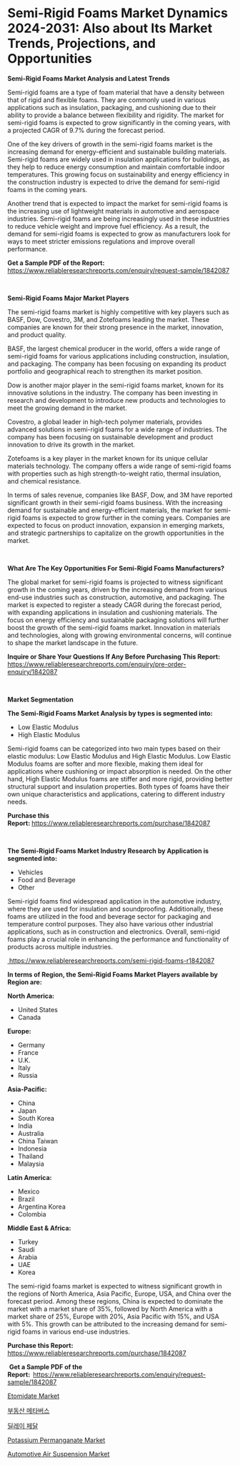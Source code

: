 <p><h1>Semi-Rigid Foams Market Dynamics 2024-2031: Also about Its Market Trends, Projections, and Opportunities</h1></p><p><strong>Semi-Rigid Foams Market Analysis and Latest Trends</strong></p>
<p><p>Semi-rigid foams are a type of foam material that have a density between that of rigid and flexible foams. They are commonly used in various applications such as insulation, packaging, and cushioning due to their ability to provide a balance between flexibility and rigidity. The market for semi-rigid foams is expected to grow significantly in the coming years, with a projected CAGR of 9.7% during the forecast period.</p><p>One of the key drivers of growth in the semi-rigid foams market is the increasing demand for energy-efficient and sustainable building materials. Semi-rigid foams are widely used in insulation applications for buildings, as they help to reduce energy consumption and maintain comfortable indoor temperatures. This growing focus on sustainability and energy efficiency in the construction industry is expected to drive the demand for semi-rigid foams in the coming years.</p><p>Another trend that is expected to impact the market for semi-rigid foams is the increasing use of lightweight materials in automotive and aerospace industries. Semi-rigid foams are being increasingly used in these industries to reduce vehicle weight and improve fuel efficiency. As a result, the demand for semi-rigid foams is expected to grow as manufacturers look for ways to meet stricter emissions regulations and improve overall performance.</p></p>
<p><strong>Get a Sample PDF of the Report:&nbsp;</strong> <a href="https://www.reliableresearchreports.com/enquiry/request-sample/1842087">https://www.reliableresearchreports.com/enquiry/request-sample/1842087</a></p>
<p>&nbsp;</p>
<p><strong>Semi-Rigid Foams Major Market Players</strong></p>
<p><p>The semi-rigid foams market is highly competitive with key players such as BASF, Dow, Covestro, 3M, and Zotefoams leading the market. These companies are known for their strong presence in the market, innovation, and product quality.</p><p>BASF, the largest chemical producer in the world, offers a wide range of semi-rigid foams for various applications including construction, insulation, and packaging. The company has been focusing on expanding its product portfolio and geographical reach to strengthen its market position.</p><p>Dow is another major player in the semi-rigid foams market, known for its innovative solutions in the industry. The company has been investing in research and development to introduce new products and technologies to meet the growing demand in the market.</p><p>Covestro, a global leader in high-tech polymer materials, provides advanced solutions in semi-rigid foams for a wide range of industries. The company has been focusing on sustainable development and product innovation to drive its growth in the market.</p><p>Zotefoams is a key player in the market known for its unique cellular materials technology. The company offers a wide range of semi-rigid foams with properties such as high strength-to-weight ratio, thermal insulation, and chemical resistance.</p><p>In terms of sales revenue, companies like BASF, Dow, and 3M have reported significant growth in their semi-rigid foams business. With the increasing demand for sustainable and energy-efficient materials, the market for semi-rigid foams is expected to grow further in the coming years. Companies are expected to focus on product innovation, expansion in emerging markets, and strategic partnerships to capitalize on the growth opportunities in the market.</p></p>
<p>&nbsp;</p>
<p><strong>What Are The Key Opportunities For Semi-Rigid Foams Manufacturers?</strong></p>
<p><p>The global market for semi-rigid foams is projected to witness significant growth in the coming years, driven by the increasing demand from various end-use industries such as construction, automotive, and packaging. The market is expected to register a steady CAGR during the forecast period, with expanding applications in insulation and cushioning materials. The focus on energy efficiency and sustainable packaging solutions will further boost the growth of the semi-rigid foams market. Innovation in materials and technologies, along with growing environmental concerns, will continue to shape the market landscape in the future.</p></p>
<p><strong>Inquire or Share Your Questions If Any Before Purchasing This Report:</strong> <a href="https://www.reliableresearchreports.com/enquiry/pre-order-enquiry/1842087">https://www.reliableresearchreports.com/enquiry/pre-order-enquiry/1842087</a></p>
<p>&nbsp;</p>
<p><strong>Market Segmentation</strong></p>
<p><strong>The Semi-Rigid Foams Market Analysis by types is segmented into:</strong></p>
<p><ul><li>Low Elastic Modulus</li><li>High Elastic Modulus</li></ul></p>
<p><p>Semi-rigid foams can be categorized into two main types based on their elastic modulus: Low Elastic Modulus and High Elastic Modulus. Low Elastic Modulus foams are softer and more flexible, making them ideal for applications where cushioning or impact absorption is needed. On the other hand, High Elastic Modulus foams are stiffer and more rigid, providing better structural support and insulation properties. Both types of foams have their own unique characteristics and applications, catering to different industry needs.</p></p>
<p><strong>Purchase this Report:&nbsp;</strong><a href="https://www.reliableresearchreports.com/purchase/1842087">https://www.reliableresearchreports.com/purchase/1842087</a></p>
<p>&nbsp;</p>
<p><strong>The Semi-Rigid Foams Market Industry Research by Application is segmented into:</strong></p>
<p><ul><li>Vehicles</li><li>Food and Beverage</li><li>Other</li></ul></p>
<p><p>Semi-rigid foams find widespread application in the automotive industry, where they are used for insulation and soundproofing. Additionally, these foams are utilized in the food and beverage sector for packaging and temperature control purposes. They also have various other industrial applications, such as in construction and electronics. Overall, semi-rigid foams play a crucial role in enhancing the performance and functionality of products across multiple industries.</p></p>
<p><a href="https://www.reliableresearchreports.com/semi-rigid-foams-r1842087">&nbsp;https://www.reliableresearchreports.com/semi-rigid-foams-r1842087</a></p>
<p><strong>In terms of Region, the Semi-Rigid Foams Market Players available by Region are:</strong></p>
<p>
    <p> <strong> North America: </strong>
        <ul>
            <li>United States</li>
            <li>Canada</li>
        </ul>
        </p> 
    <p> <strong> Europe: </strong>
        <ul>
            <li>Germany</li>
            <li>France</li>
            <li>U.K.</li>
            <li>Italy</li>
            <li>Russia</li>
        </ul>
        </p> 
    <p> <strong> Asia-Pacific: </strong>
        <ul>
            <li>China</li>
            <li>Japan</li>
            <li>South Korea</li>
            <li>India</li>
            <li>Australia</li>
            <li>China Taiwan</li>
            <li>Indonesia</li>
            <li>Thailand</li>
            <li>Malaysia</li>
        </ul>
        </p> 
    <p> <strong> Latin America: </strong>
        <ul>
            <li>Mexico</li>
            <li>Brazil</li>
            <li>Argentina Korea</li>
            <li>Colombia</li>
        </ul>
        </p> 
    <p> <strong> Middle East & Africa: </strong>
        <ul>
            <li>Turkey</li>
            <li>Saudi</li>
            <li>Arabia</li>
            <li>UAE</li>
            <li>Korea</li>
        </ul>
    </p>
    </p>
<p><p>The semi-rigid foams market is expected to witness significant growth in the regions of North America, Asia Pacific, Europe, USA, and China over the forecast period. Among these regions, China is expected to dominate the market with a market share of 35%, followed by North America with a market share of 25%, Europe with 20%, Asia Pacific with 15%, and USA with 5%. This growth can be attributed to the increasing demand for semi-rigid foams in various end-use industries.</p></p>
<p><strong>Purchase this Report: </strong><a href="https://www.reliableresearchreports.com/purchase/1842087">https://www.reliableresearchreports.com/purchase/1842087</a></p>
<p>&nbsp;<strong>Get a Sample PDF of the Report:&nbsp;&nbsp;</strong><a href="https://www.reliableresearchreports.com/enquiry/request-sample/1842087">https://www.reliableresearchreports.com/enquiry/request-sample/1842087</a></p>
<p><strong></strong></p>
<p><p><a href="https://github.com/thereveren80/Market-Research-Report-List-1/blob/main/etomidate-market.md">Etomidate Market</a></p><p><a href="https://medium.com/@dudleyferry/%EB%B6%80%EB%8F%99%EC%82%B0-%EC%8B%9C%EC%9E%A5%EC%97%90%EC%84%9C%EC%9D%98-%EB%A9%94%ED%83%80%EB%B2%84%EC%8A%A4%EB%8A%94-%EC%8B%9C%EC%9E%A5-%EC%A0%90%EC%9C%A0%EC%9C%A8-%EC%8B%9C%EC%9E%A5-%EB%8F%99%ED%96%A5-%EB%B0%8F-%EC%8B%9C%EC%9E%A5-%EC%84%B1%EC%9E%A5%EC%97%90-%EB%8C%80%ED%95%9C-%EC%A0%95%EB%B3%B4%EB%A5%BC-%EC%A0%9C%EA%B3%B5%ED%95%A9%EB%8B%88%EB%8B%A4-efca0d665ba8">부동산 메타버스</a></p><p><a href="https://medium.com/@enosstark1967/%EB%94%9C%EB%A0%88%EC%9D%B4-%ED%8E%98%EB%8B%AC-%EC%8B%9C%EC%9E%A5-%EC%8B%9C%EC%9E%A5-%EC%A0%90%EC%9C%A0%EC%9C%A8-%EC%8B%9C%EC%9E%A5-%EB%8F%99%ED%96%A5-%EB%B0%8F-%EB%AF%B8%EB%9E%98-%EC%84%B1%EC%9E%A5-%ED%83%90%EC%83%89-c49169408187">딜레이 페달</a></p><p><a href="https://www.linkedin.com/pulse/exploring-potassium-permanganate-market-dynamics-global-lzpke?trackingId=tZXXQfEODtRUs8R440U8vg%3D%3D">Potassium Permanganate Market</a></p><p><a href="https://www.linkedin.com/pulse/automotive-air-suspension-market-global-share-ranking-m3hbc?trackingId=vTcTiKqEz0sDL771IojIgQ%3D%3D">Automotive Air Suspension Market</a></p></p>